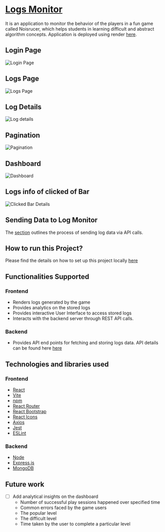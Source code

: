 # [Logs Monitor](https://game-monitor.onrender.com/)

It is an application to monitor the behavior of the players in a fun game called Noisrucer,
which helps students in learning difficult and abstract algorithm concepts. Application is deployed using render [here](https://game-monitor.onrender.com/).
## Login Page
![Login Page](https://github.com/DiptiPrabhavale11/Game-Monitor-React/assets/113642858/f13571b9-fe90-4048-9ba5-9a41c3392691)

## Logs Page
![Logs Page](https://github.com/DiptiPrabhavale11/Game-Monitor-React/assets/113642858/95527c43-f6e2-4733-a1d5-66996811bcb0)

## Log Details
![Log details](https://github.com/DiptiPrabhavale11/Game-Monitor-React/assets/113642858/dc190114-1e2e-49fb-94e7-cd5d23c97297)

## Pagination
![Pagination](https://github.com/DiptiPrabhavale11/Game-Monitor-React/assets/113642858/5e216852-c214-4e88-970c-193245d1be82)

## Dashboard
![Dashboard](https://github.com/DiptiPrabhavale11/Game-Monitor-React/assets/113642858/4ebbe626-d185-4f3e-9dd4-c3f7fb4ae352)

## Logs info of clicked of Bar
![Clicked Bar Details](https://github.com/DiptiPrabhavale11/Game-Monitor-React/assets/113642858/97457f94-8c09-468f-9189-12c00f33d2d8)

## Sending Data to Log Monitor
 The [section](Documentation/C%23Adaptor.md) outlines the process of sending log 
 data via API calls.

## How to run this Project?

Please find the details on how to set up this project locally [here](Documentation/ProjectSetup.md)

## Functionalities Supported

### Frontend
- Renders logs generated by the game
- Provides analytics on the stored logs
- Provides interactive User Interface to access stored logs
- Interacts with the backend server through REST API calls.
  
### Backend
- Provides API end points for fetching and storing logs data. API details can be found here [here](Documentation/APIDetails.md)

## Technologies and libraries used

### Frontend

- [React](https://react.dev/)
- [Vite](https://vitejs.dev/guide/)
- [npm](https://docs.npmjs.com/getting-started/what-is-npm)
- [React Router](https://v5.reactrouter.com/web/guides/quick-start)
- [React Bootstrap](https://react-bootstrap.github.io/getting-started/introduction)
- [React Icons](https://react-icons.github.io/react-icons/search?q=loca)
- [Axios](https://github.com/axios/axios)
- [Jest](https://jestjs.io/docs/getting-started)
- [ESLint](https://eslint.org/docs/latest/use/getting-started)

### Backend

- [Node](https://nodejs.org/docs/)
- [Express.js](https://expressjs.com/)
- [MongoDB](https://www.mongodb.com/docs/)
  
## Future work

- [ ] Add analytical insights on the dashboard 
    - Number of successful play sessions happened over specified time
    - Common errors faced by the game users
    - The popular level
    - The difficult level
    -  Time taken by the user to complete a particular level
